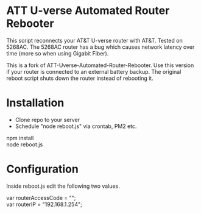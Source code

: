 # ATT U-verse Automated Router Rebooter

This script reconnects your AT&T U-verse router with AT&T. Tested on 5268AC. The 5268AC router has a bug which causes network latency over time (more so when using Gigabit Fiber).   

This is a fork of ATT-Uverse-Automated-Router-Rebooter. Use this version if your router is connected to an external battery backup. The original reboot script
shuts down the router instead of rebooting it.

# Installation

- Clone repo to your server
- Schedule "node reboot.js" via crontab, PM2 etc.

npm install  
node reboot.js  

# Configuration

Inside reboot.js edit the following two values.

var routerAccessCode = "";  
var routerIP = "192.168.1.254";  

